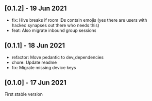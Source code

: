 ## [0.1.2] - 19 Jun 2021
- fix: Hive breaks if room IDs contain emojis (yes there are users with hacked synapses out there who needs this)
- feat: Also migrate inbound group sessions

## [0.1.1] - 18 Jun 2021
- refactor: Move pedantic to dev_dependencies
- chore: Update readme
- fix: Migrate missing device keys

## [0.1.0] - 17 Jun 2021

First stable version